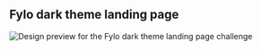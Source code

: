 ## Fylo dark theme landing page

![Design preview for the Fylo dark theme landing page challenge](./design/desktop-preview.jpg)



